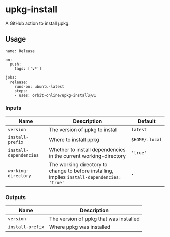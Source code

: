 # upkg-install

A GitHub action to install μpkg.

## Usage

```
name: Release

on:
  push:
    tags: ['v*']

jobs:
  release:
    runs-on: ubuntu-latest
    steps:
    - uses: orbit-online/upkg-install@v1
```

### Inputs

| Name                   | Description                                                                                  | Default        |
| ---------------------- | -------------------------------------------------------------------------------------------- | -------------- |
| `version`              | The version of μpkg to install                                                               | `latest`       |
| `install-prefix`       | Where to install μpkg                                                                        | `$HOME/.local` |
| `install-dependencies` | Whether to install dependencies in the current working-directory                             | `'true'`       |
| `working-directory`    | The working directory to change to before installing, implies `install-dependencies: 'true'` | `.`            |

### Outputs

| Name             | Description                            |
| ---------------- | -------------------------------------- |
| `version`        | The version of μpkg that was installed |
| `install-prefix` | Where μpkg was installed               |
